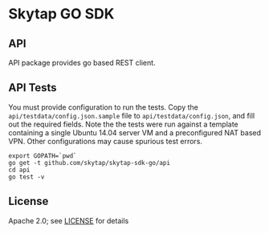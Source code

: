 # Skytap GO SDK
## API

API package provides go based REST client.

## API Tests
You must provide configuration to run the tests. Copy the `api/testdata/config.json.sample` file to `api/testdata/config.json`, and fill out the required fields. Note the the tests were run against a template containing a single Ubuntu 14.04 server VM and a preconfigured NAT based VPN. Other configurations may cause spurious test errors.

    export GOPATH=`pwd`
    go get -t github.com/skytap/skytap-sdk-go/api
    cd api
    go test -v

## License
Apache 2.0; see [LICENSE](LICENSE) for details
